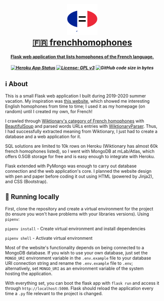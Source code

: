 <h1 align="center">
  	<a href="https://frenchhomophones.herokuapp.com/">
		<img src=".github/FrenchHomophonesIcon.png" width=20%">
		<br/>
	 	🇫🇷 frenchhomophones
</h1>

<h4 align="center">
	Flask web application that lists homophones of the French language.
</h4>

<h5 align="center">

[![Heroku App Status](https://heroku-shields.herokuapp.com/frenchhomophones)](https://inmetbot.herokuapp.com) [![License: GPL v3](https://img.shields.io/badge/License-GPLv3-orange.svg)](https://www.gnu.org/licenses/gpl-3.0) ![GitHub code size in bytes](https://img.shields.io/github/repo-size/atilioa/frenchhomophones)

</h5>

## ℹ About

This is a small Flask web application I built during 2019-2020 summer vacation.
My inspiration was <a href="https://www.homophone.com/">this website</a>, which showed me interesting English homophones from time to time; I used it as my homepage (on random) until I created my own, for French!

I crawled through <a href ="https://en.wiktionary.org/w/index.php?title=Category:French_terms_with_homophones">Wiktionary's category of French homophones</a> with <a href="https://pypi.org/project/beautifulsoup4/">BeautifulSoup</a> and parsed words URLs entries with <a href="https://pypi.org/project/wiktionaryparser/">WiktionaryParser</a>. Thus, I had successfully extracted meaning from Wiktionary, I just had to create a database and a web application for it.

SQL solutions are limited to 10k rows on Heroku (Wiktionary has almost 60k french homophones listed), so I went with MongoDB at mLab/Atlas, which offers 0.5GB storage for free and is easy enough to integrate with Heroku.

Flask extended with PyMongo was enough to carry out database connection and the web application's core. I planned the website design with pen and paper before coding it out using HTML (powered by Jinja2), and CSS (Bootstrap).

## 🏡 Running locally

First, clone the repository and create a virtual environment for the project (to ensure you won't have problems with your libraries versions). Using `pipenv`:

`pipenv install` - Create virtual environment and install dependencies

`pipenv shell` - Activate virtual environment

Most of the website's functionality depends on being connected to a MongoDB database. If you wish to use your own database, just set the `MONGO_URI` environment variable in the `.env.example` file to your database URI connection string and rename the `.env.example` file to `.env`; alternatively, set `MONGO_URI` as an environment variable of the system hosting the application.

With everything set, you can boot the flask app with `flask run` and access it through `http://localhost:5000`. Flask should reload the application every time a `.py` file relevant to the project is changed.
